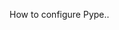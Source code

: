 <!--
Title: Configuration
Description: How to configure Pype
Keywords: pype, configuration
-->
How to configure Pype..

